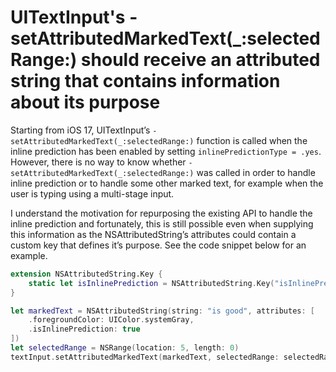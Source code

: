 # UITextInput's -setAttributedMarkedText(_:selectedRange:) should receive an attributed string that contains information about its purpose

Starting from iOS 17, UITextInput’s `-setAttributedMarkedText(_:selectedRange:)` function is called when the inline prediction has been enabled by setting `inlinePredictionType = .yes`. However, there is no way to know whether `-setAttributedMarkedText(_:selectedRange:)` was called in order to handle inline prediction or to handle some other marked text, for example when the user is typing using a multi-stage input.

I understand the motivation for repurposing the existing API to handle the inline prediction and fortunately, this is still possible even when supplying this information as the NSAttributedString’s attributes could contain a custom key that defines it’s purpose. See the code snippet below for an example.

```swift
extension NSAttributedString.Key {
    static let isInlinePrediction = NSAttributedString.Key("isInlinePrediction")
}

let markedText = NSAttributedString(string: "is good", attributes: [
    .foregroundColor: UIColor.systemGray,
    .isInlinePrediction: true
])
let selectedRange = NSRange(location: 5, length: 0)
textInput.setAttributedMarkedText(markedText, selectedRange: selectedRange)
```
